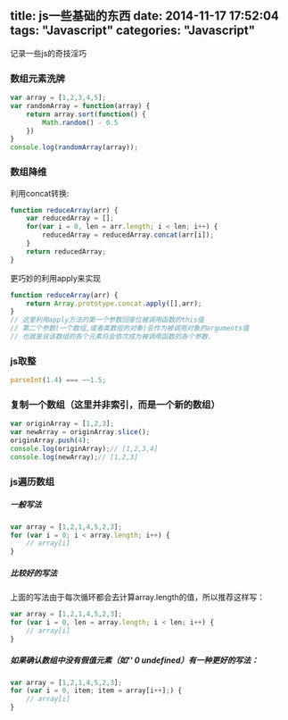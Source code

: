 title: js一些基础的东西
date: 2014-11-17 17:52:04
tags: "Javascript"
categories: "Javascript"
---
记录一些js的奇技淫巧
<!-- more -->
### 数组元素洗牌
``` javascript
var array = [1,2,3,4,5];
var randomArray = function(array) {
    return array.sort(function() {
        Math.random() - 0.5
    })
}
console.log(randomArray(array));
```
### 数组降维
利用concat转换:
``` javascript
function reduceArray(arr) {
    var reducedArray = [];
    for(var i = 0, len = arr.length; i < len; i++) {
        reducedArray = reducedArray.concat(arr[i]);
    }
    return reducedArray;
}
```
更巧妙的利用apply来实现
``` javascript
function reduceArray(arr) {
    return Array.prototype.concat.apply([],arr);
}
// 这里利用apply方法的第一个参数回座位被调用函数的this值
// 第二个参数(一个数组,或者类数组的对象)会作为被调用对象的arguments值
// 也就是说该数组的各个元素将会依次成为被调用函数的各个参数.
```
### js取整

``` javascript
parseInt(1.4) === ~~1.5;
```

### 复制一个数组（这里并非索引，而是一个新的数组）

``` javascript
var originArray = [1,2,3];
var newArray = originArray.slice();
originArray.push(4);
console.log(originArray);// [1,2,3,4]
console.log(newArray);// [1,2,3]
```

### js遍历数组

##### 一般写法

``` javascript
var array = [1,2,1,4,5,2,3];
for (var i = 0; i < array.length; i++) {
	// array[i]
}
```

##### 比较好的写法

上面的写法由于每次循环都会去计算array.length的值，所以推荐这样写：

``` javascript
var array = [1,2,1,4,5,2,3];
for (var i = 0, len = array.length; i < len; i++) {
	// array[i]
}
```

##### 如果确认数组中没有假值元素（如'' 0 undefined）有一种更好的写法：

``` javascript
var array = [1,2,1,4,5,2,3];
for (var i = 0, item; item = array[i++];) {
	// array[i]
}
```
